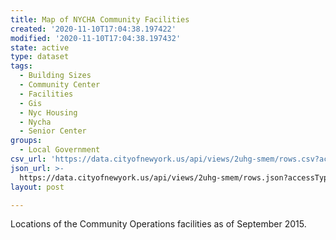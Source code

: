 ```yaml
---
title: Map of NYCHA Community Facilities
created: '2020-11-10T17:04:38.197422'
modified: '2020-11-10T17:04:38.197432'
state: active
type: dataset
tags:
  - Building Sizes
  - Community Center
  - Facilities
  - Gis
  - Nyc Housing
  - Nycha
  - Senior Center
groups:
  - Local Government
csv_url: 'https://data.cityofnewyork.us/api/views/2uhg-smem/rows.csv?accessType=DOWNLOAD'
json_url: >-
  https://data.cityofnewyork.us/api/views/2uhg-smem/rows.json?accessType=DOWNLOAD
layout: post

---
```

Locations of the Community Operations facilities as of September 2015.
